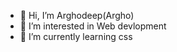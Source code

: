 - 👋 Hi, I’m Arghodeep(Argho)
- 👀 I’m interested in Web devlopment
- 🌱 I’m currently learning css


<!---
Arghocode/Arghocode is a ✨ special ✨ repository because its `README.md` (this file) appears on your GitHub profile.
You can click the Preview link to take a look at your changes.
--->
